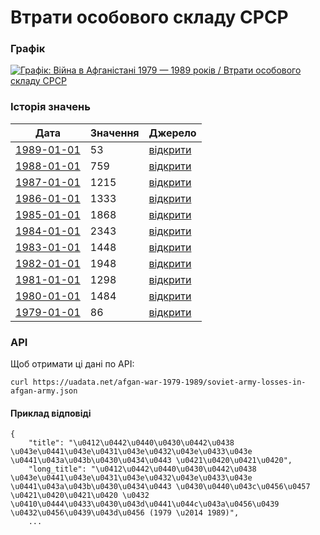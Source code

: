 # Втрати особового складу СРСР
### Графік
[ ![Графік: Війна в Афганістані 1979 — 1989 років / Втрати особового складу СРСР](https://uadata.net/screen?459183&u=%2Fafgan-war-1979-1989%2Fsoviet-army-losses-in-afgan-army) ](https://uadata.net/afgan-war-1979-1989/soviet-army-losses-in-afgan-army)

### Історія значень
| Дата | Значення | Джерело |
|---|---|---|
| [1989-01-01](https://uadata.net/afgan-war-1979-1989/soviet-army-losses-in-afgan-army/1989-01-01+00%3A00%3A00) | 53 | [відкрити](https://uk.wikipedia.org/wiki/%D0%92%D1%82%D1%80%D0%B0%D1%82%D0%B8_%D0%B2_%D0%90%D1%84%D0%B3%D0%B0%D0%BD%D1%81%D1%8C%D0%BA%D1%96%D0%B9_%D0%B2%D1%96%D0%B9%D0%BD%D1%96_(1979%E2%80%941989)#%D0%92%D1%82%D1%80%D0%B0%D1%82%D0%B8_%D0%BC%D0%BE%D0%B4%D0%B6%D0%B0%D1%85%D0%B5%D0%B4%D1%96%D0%B2) |
| [1988-01-01](https://uadata.net/afgan-war-1979-1989/soviet-army-losses-in-afgan-army/1988-01-01+00%3A00%3A00) | 759 | [відкрити](https://uk.wikipedia.org/wiki/%D0%92%D1%82%D1%80%D0%B0%D1%82%D0%B8_%D0%B2_%D0%90%D1%84%D0%B3%D0%B0%D0%BD%D1%81%D1%8C%D0%BA%D1%96%D0%B9_%D0%B2%D1%96%D0%B9%D0%BD%D1%96_(1979%E2%80%941989)#%D0%92%D1%82%D1%80%D0%B0%D1%82%D0%B8_%D0%BC%D0%BE%D0%B4%D0%B6%D0%B0%D1%85%D0%B5%D0%B4%D1%96%D0%B2) |
| [1987-01-01](https://uadata.net/afgan-war-1979-1989/soviet-army-losses-in-afgan-army/1987-01-01+00%3A00%3A00) | 1215 | [відкрити](https://uk.wikipedia.org/wiki/%D0%92%D1%82%D1%80%D0%B0%D1%82%D0%B8_%D0%B2_%D0%90%D1%84%D0%B3%D0%B0%D0%BD%D1%81%D1%8C%D0%BA%D1%96%D0%B9_%D0%B2%D1%96%D0%B9%D0%BD%D1%96_(1979%E2%80%941989)#%D0%92%D1%82%D1%80%D0%B0%D1%82%D0%B8_%D0%BC%D0%BE%D0%B4%D0%B6%D0%B0%D1%85%D0%B5%D0%B4%D1%96%D0%B2) |
| [1986-01-01](https://uadata.net/afgan-war-1979-1989/soviet-army-losses-in-afgan-army/1986-01-01+00%3A00%3A00) | 1333 | [відкрити](https://uk.wikipedia.org/wiki/%D0%92%D1%82%D1%80%D0%B0%D1%82%D0%B8_%D0%B2_%D0%90%D1%84%D0%B3%D0%B0%D0%BD%D1%81%D1%8C%D0%BA%D1%96%D0%B9_%D0%B2%D1%96%D0%B9%D0%BD%D1%96_(1979%E2%80%941989)#%D0%92%D1%82%D1%80%D0%B0%D1%82%D0%B8_%D0%BC%D0%BE%D0%B4%D0%B6%D0%B0%D1%85%D0%B5%D0%B4%D1%96%D0%B2) |
| [1985-01-01](https://uadata.net/afgan-war-1979-1989/soviet-army-losses-in-afgan-army/1985-01-01+00%3A00%3A00) | 1868 | [відкрити](https://uk.wikipedia.org/wiki/%D0%92%D1%82%D1%80%D0%B0%D1%82%D0%B8_%D0%B2_%D0%90%D1%84%D0%B3%D0%B0%D0%BD%D1%81%D1%8C%D0%BA%D1%96%D0%B9_%D0%B2%D1%96%D0%B9%D0%BD%D1%96_(1979%E2%80%941989)#%D0%92%D1%82%D1%80%D0%B0%D1%82%D0%B8_%D0%BC%D0%BE%D0%B4%D0%B6%D0%B0%D1%85%D0%B5%D0%B4%D1%96%D0%B2) |
| [1984-01-01](https://uadata.net/afgan-war-1979-1989/soviet-army-losses-in-afgan-army/1984-01-01+00%3A00%3A00) | 2343 | [відкрити](https://uk.wikipedia.org/wiki/%D0%92%D1%82%D1%80%D0%B0%D1%82%D0%B8_%D0%B2_%D0%90%D1%84%D0%B3%D0%B0%D0%BD%D1%81%D1%8C%D0%BA%D1%96%D0%B9_%D0%B2%D1%96%D0%B9%D0%BD%D1%96_(1979%E2%80%941989)#%D0%92%D1%82%D1%80%D0%B0%D1%82%D0%B8_%D0%BC%D0%BE%D0%B4%D0%B6%D0%B0%D1%85%D0%B5%D0%B4%D1%96%D0%B2) |
| [1983-01-01](https://uadata.net/afgan-war-1979-1989/soviet-army-losses-in-afgan-army/1983-01-01+00%3A00%3A00) | 1448 | [відкрити](https://uk.wikipedia.org/wiki/%D0%92%D1%82%D1%80%D0%B0%D1%82%D0%B8_%D0%B2_%D0%90%D1%84%D0%B3%D0%B0%D0%BD%D1%81%D1%8C%D0%BA%D1%96%D0%B9_%D0%B2%D1%96%D0%B9%D0%BD%D1%96_(1979%E2%80%941989)#%D0%92%D1%82%D1%80%D0%B0%D1%82%D0%B8_%D0%BC%D0%BE%D0%B4%D0%B6%D0%B0%D1%85%D0%B5%D0%B4%D1%96%D0%B2) |
| [1982-01-01](https://uadata.net/afgan-war-1979-1989/soviet-army-losses-in-afgan-army/1982-01-01+00%3A00%3A00) | 1948 | [відкрити](https://uk.wikipedia.org/wiki/%D0%92%D1%82%D1%80%D0%B0%D1%82%D0%B8_%D0%B2_%D0%90%D1%84%D0%B3%D0%B0%D0%BD%D1%81%D1%8C%D0%BA%D1%96%D0%B9_%D0%B2%D1%96%D0%B9%D0%BD%D1%96_(1979%E2%80%941989)#%D0%92%D1%82%D1%80%D0%B0%D1%82%D0%B8_%D0%BC%D0%BE%D0%B4%D0%B6%D0%B0%D1%85%D0%B5%D0%B4%D1%96%D0%B2) |
| [1981-01-01](https://uadata.net/afgan-war-1979-1989/soviet-army-losses-in-afgan-army/1981-01-01+00%3A00%3A00) | 1298 | [відкрити](https://uk.wikipedia.org/wiki/%D0%92%D1%82%D1%80%D0%B0%D1%82%D0%B8_%D0%B2_%D0%90%D1%84%D0%B3%D0%B0%D0%BD%D1%81%D1%8C%D0%BA%D1%96%D0%B9_%D0%B2%D1%96%D0%B9%D0%BD%D1%96_(1979%E2%80%941989)#%D0%92%D1%82%D1%80%D0%B0%D1%82%D0%B8_%D0%BC%D0%BE%D0%B4%D0%B6%D0%B0%D1%85%D0%B5%D0%B4%D1%96%D0%B2) |
| [1980-01-01](https://uadata.net/afgan-war-1979-1989/soviet-army-losses-in-afgan-army/1980-01-01+00%3A00%3A00) | 1484 | [відкрити](https://uk.wikipedia.org/wiki/%D0%92%D1%82%D1%80%D0%B0%D1%82%D0%B8_%D0%B2_%D0%90%D1%84%D0%B3%D0%B0%D0%BD%D1%81%D1%8C%D0%BA%D1%96%D0%B9_%D0%B2%D1%96%D0%B9%D0%BD%D1%96_(1979%E2%80%941989)#%D0%92%D1%82%D1%80%D0%B0%D1%82%D0%B8_%D0%BC%D0%BE%D0%B4%D0%B6%D0%B0%D1%85%D0%B5%D0%B4%D1%96%D0%B2) |
| [1979-01-01](https://uadata.net/afgan-war-1979-1989/soviet-army-losses-in-afgan-army/1979-01-01+00%3A00%3A00) | 86 | [відкрити](https://uk.wikipedia.org/wiki/%D0%92%D1%82%D1%80%D0%B0%D1%82%D0%B8_%D0%B2_%D0%90%D1%84%D0%B3%D0%B0%D0%BD%D1%81%D1%8C%D0%BA%D1%96%D0%B9_%D0%B2%D1%96%D0%B9%D0%BD%D1%96_(1979%E2%80%941989)#%D0%92%D1%82%D1%80%D0%B0%D1%82%D0%B8_%D0%BC%D0%BE%D0%B4%D0%B6%D0%B0%D1%85%D0%B5%D0%B4%D1%96%D0%B2) |
### API
Щоб отримати ці дані по API:
```
curl https://uadata.net/afgan-war-1979-1989/soviet-army-losses-in-afgan-army.json
```
#### Приклад відповіді 
```
{
    "title": "\u0412\u0442\u0440\u0430\u0442\u0438 \u043e\u0441\u043e\u0431\u043e\u0432\u043e\u0433\u043e \u0441\u043a\u043b\u0430\u0434\u0443 \u0421\u0420\u0421\u0420",
    "long_title": "\u0412\u0442\u0440\u0430\u0442\u0438 \u043e\u0441\u043e\u0431\u043e\u0432\u043e\u0433\u043e \u0441\u043a\u043b\u0430\u0434\u0443 \u0430\u0440\u043c\u0456\u0457 \u0421\u0420\u0421\u0420 \u0432 \u0410\u0444\u0433\u0430\u043d\u0441\u044c\u043a\u0456\u0439 \u0432\u0456\u0439\u043d\u0456 (1979 \u2014 1989)",
    ...
```